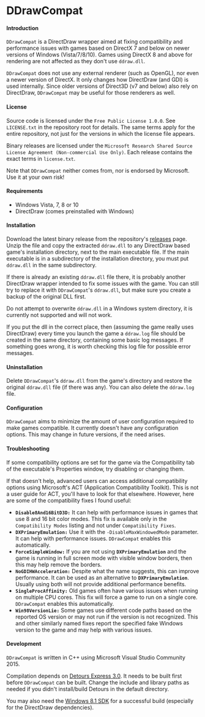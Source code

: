 # DDrawCompat

#### Introduction
`DDrawCompat` is a DirectDraw wrapper aimed at fixing compatibility and performance issues with games based on DirectX 7 and below on newer versions of Windows (Vista/7/8/10).
Games using DirectX 8 and above for rendering are not affected as they don't use `ddraw.dll`.

`DDrawCompat` does not use any external renderer (such as OpenGL), nor even a newer version of DirectX. It only changes how DirectDraw (and GDI) is used internally. Since older versions of Direct3D (v7 and below) also rely on DirectDraw, `DDrawCompat` may be useful for those renderers as well.

#### License
Source code is licensed under the `Free Public License 1.0.0`. See `LICENSE.txt` in the repository root for details. The same terms apply for the entire repository, not just for the versions in which the license file appears.

Binary releases are licensed under the `Microsoft Research Shared Source License Agreement (Non-commercial Use Only)`. Each release contains the exact terms in `license.txt`.

Note that `DDrawCompat` neither comes from, nor is endorsed by Microsoft. Use it at your own risk!

#### Requirements
- Windows Vista, 7, 8 or 10
- DirectDraw (comes preinstalled with Windows)

#### Installation

Download the latest binary release from the repository's [releases](https://github.com/narzoul/DDrawCompat/releases) page. Unzip the file and copy the extracted `ddraw.dll` to any DirectDraw based game's installation directory, next to the main executable file. If the main executable is in a subdirectory of the installation directory, you must put `ddraw.dll` in the same subdirectory.

If there is already an existing `ddraw.dll` file there, it is probably another DirectDraw wrapper intended to fix some issues with the game. You can still try to replace it with `DDrawCompat`'s `ddraw.dll`, but make sure you create a backup of the original DLL first.

Do not attempt to overwrite `ddraw.dll` in a Windows system directory, it is currently not supported and will not work.

If you put the dll in the correct place, then (assuming the game really uses DirectDraw) every time you launch the game a `ddraw.log` file should be created in the same directory, containing some basic log messages. If something goes wrong, it is worth checking this log file for possible error messages.

#### Uninstallation
Delete `DDrawCompat`'s `ddraw.dll` from the game's directory and restore the original `ddraw.dll` file (if there was any). You can also delete the `ddraw.log` file.

#### Configuration
`DDrawCompat` aims to minimize the amount of user configuration required to make games compatible. It currently doesn't have any configuration options. This may change in future versions, if the need arises.

#### Troubleshooting
If some compatibility options are set for the game via the Compatibility tab of the executable's Properties window, try disabling or changing them.

If that doesn't help, advanced users can access additional compatibility options using Microsoft's ACT (Application Compatibility Toolkit). This is not a user guide for ACT, you'll have to look for that elsewhere. However, here are some of the compatibility fixes I found useful:
- **`Disable8And16BitD3D:`** It can help with performance issues in games that use 8 and 16 bit color modes. This fix is available only in the `Compatibility Modes` listing and not under `Compatibility Fixes`.
- **`DXPrimaryEmulation:`** Use it with the `-DisableMaxWindowedMode` parameter. It can help with performance issues. `DDrawCompat` enables this automatically.
- **`ForceSimpleWindow:`** If you are not using **`DXPrimaryEmulation`** and the game is running in full screen mode with visible window borders, then this may help remove the borders.
- **`NoGDIHWAcceleration:`** Despite what the name suggests, this can improve performance. It can be used as an alternative to **`DXPrimaryEmulation`**. Usually using both will not provide additional performance benefits.
- **`SingleProcAffinity:`** Old games often have various issues when running on multiple CPU cores. This fix will force a game to run on a single core. `DDrawCompat` enables this automatically.
- **`Win98VersionLie:`** Some games use different code paths based on the reported OS version or may not run if the version is not recognized. This and other similarly named fixes report the specified fake Windows version to the game and may help with various issues.

#### Development
`DDrawCompat` is written in C++ using Microsoft Visual Studio Community 2015.

Compilation depends on [Detours Express 3.0](http://research.microsoft.com/en-us/projects/detours/). It needs to be built first before `DDrawCompat` can be built. Change the include and library paths as needed if you didn't install/build Detours in the default directory.

You may also need the [Windows 8.1 SDK](https://dev.windows.com/en-us/downloads/windows-8-1-sdk) for a successful build (especially for the DirectDraw dependencies).
